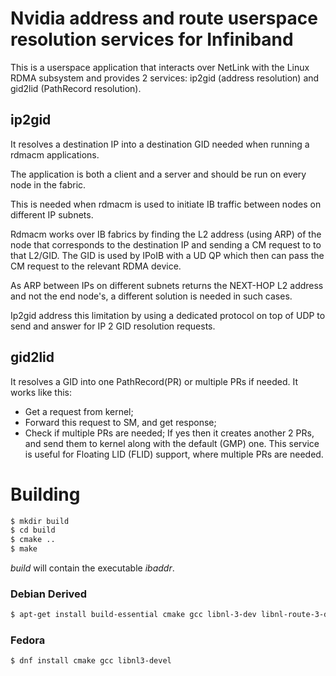 # Nvidia address and route userspace resolution services for Infiniband

This is a userspace application that interacts over NetLink with the Linux
RDMA subsystem and provides 2 services: ip2gid (address resolution) and gid2lid (PathRecord resolution).

## ip2gid
It resolves a destination IP into a destination GID needed when running a rdmacm applications.

The application is both a client and a server and should be run on every
node in the fabric.

This is needed when rdmacm is used to initiate IB traffic between nodes
on different IP subnets.

Rdmacm works over IB fabrics by finding the L2 address (using ARP) of the node
that corresponds to the destination IP and sending a CM request to to that L2/GID.
The GID is used by IPoIB with a UD QP which then can pass the CM request to the
relevant RDMA device.

As ARP between IPs on different subnets returns the NEXT-HOP L2 address and not
the end node's, a different solution is needed in such cases.

Ip2gid address this limitation by using a dedicated protocol on top of UDP
to send and answer for IP 2 GID resolution requests.

## gid2lid
It resolves a GID into one PathRecord(PR) or multiple PRs if needed. It works like this:
- Get a request from kernel;
- Forward this request to SM, and get response;
- Check if multiple PRs are needed; If yes then it creates another 2 PRs, and send them to kernel along with the default (GMP) one.
This service is useful for Floating LID (FLID) support, where multiple PRs are needed.

# Building
```sh
$ mkdir build
$ cd build
$ cmake ..
$ make
```

*build* will contain the executable *ibaddr*.

### Debian Derived
```sh
$ apt-get install build-essential cmake gcc libnl-3-dev libnl-route-3-dev
```

### Fedora
```sh
$ dnf install cmake gcc libnl3-devel
```
